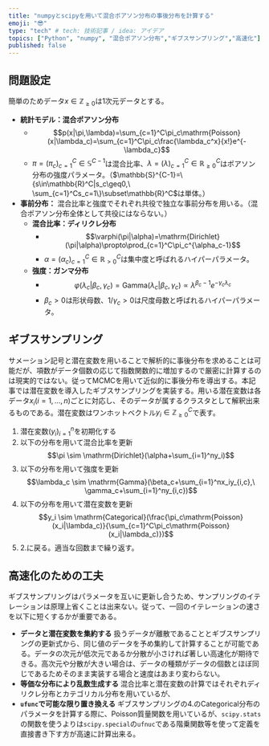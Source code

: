```yaml
---
title: "numpyとscipyを用いて混合ポアソン分布の事後分布を計算する"
emoji: "😎"
type: "tech" # tech: 技術記事 / idea: アイデア
topics: ["Python", "numpy", "混合ポアソン分布","ギブスサンプリング","高速化"]
published: false
---
```


## 問題設定

簡単のためデータ$x\in\mathbb{Z}_{\geq0}$は$1$次元データとする。

- **統計モデル：混合ポアソン分布**
    - $$p(x|\pi,\lambda)=\sum_{c=1}^C\pi_c\mathrm{Poisson}(x|\lambda_c)=\sum_{c=1}^C\pi_c\frac{\lambda_c^x}{x!}e^{-\lambda_c}$$
    - $\pi=(\pi_c)_{c=1}^C\in \mathbb{S}^{C-1}$は混合比率、$\lambda=(\lambda)_{c=1}^C\in\mathbb{R}_{\geq0}^C$はポアソン分布の強度パラメータ。（$\mathbb{S}^{C-1}=\{s\in\mathbb{R}^C|s_c\geq0,\ \sum_{c=1}^Cs_c=1\}\subset\mathbb{R}^C$は単体。）
- **事前分布：**
    混合比率と強度でそれぞれ共役で独立な事前分布を用いる。（混合ポアソン分布全体として共役にはならない。）
    - **混合比率：ディリクレ分布**
        - $$\varphi(\pi|\alpha)=\mathrm{Dirichlet}(\pi|\alpha)\propto\prod_{c=1}^C\pi_c^{\alpha_c-1}$$
        - $\alpha=(\alpha_c)_{c=1}^C\in\mathbb{R}_{>0}^C$は集中度と呼ばれるハイパーパラメータ。
    - **強度：ガンマ分布**
        - $$\varphi(\lambda_c|\beta_c, \gamma_c)=\mathrm{Gamma}(\lambda_c|\beta_c, \gamma_c)\propto\lambda^{\beta_c-1}e^{-\gamma_c\lambda_c}$$
        - $\beta_c>0$は形状母数、$1/\gamma_c>0$は尺度母数と呼ばれるハイパーパラメータ。

## ギブスサンプリング

サメーション記号と潜在変数を用いることで解析的に事後分布を求めることは可能だが、項数がデータ個数の応じて指数関数的に増加するので厳密に計算するのは現実的ではない。従ってMCMCを用いて近似的に事後分布を導出する。本記事では潜在変数を導入したギブスサンプリングを実装する。用いる潜在変数は各データ$x_i (i=1,\ldots,n)$ごとに対応し、そのデータが属するクラスタとして解釈出来るものである。潜在変数はワンホットベクトル$y_i\in\mathbb{Z}_{\geq0}^C$で表す。

1. 潜在変数$(y_i)_{i=1}^n$を初期化する
1. 以下の分布を用いて混合比率を更新
    $$\pi \sim \mathrm{Dirichlet}(\alpha+\sum_{i=1}^ny_i)$$
1. 以下の分布を用いて強度を更新
    $$\lambda_c \sim \mathrm{Gamma}(\beta_c+\sum_{i=1}^nx_iy_{i,c},\ \gamma_c+\sum_{i=1}^ny_{i,c})$$
1. 以下の分布を用いて潜在変数を更新
    $$y_i \sim \mathrm{Categorical}(\frac{\pi_c\mathrm{Poisson}(x_i|\lambda_c)}{\sum_{c=1}^C\pi_c\mathrm{Poisson}(x_i|\lambda_c)})$$
1. 2.に戻る。適当な回数まで繰り返す。

## 高速化のための工夫

ギブスサンプリングはパラメータを互いに更新し合うため、サンプリングのイテレーションは原理上省くことは出来ない。従って、一回のイテレーションの速さを以下に短くするかが重要である。

- **データと潜在変数を集約する**
    扱うデータが離散であることとギブスサンプリングの更新式から、同じ値のデータを予め集約して計算することが可能である。データの次元が低次元であるか分散が小さければ著しい高速化が期待できる。高次元や分散が大きい場合は、データの種類がデータの個数とほぼ同じであるためそのまま実装する場合と速度はあまり変わらない。
- **等価な分布により乱数生成する**
    混合比率と潜在変数の計算ではそれぞれディリクレ分布とカテゴリカル分布を用いているが、
- **`ufunc`で可能な限り置き換える**
    ギブスサンプリングの4.のCategorical分布のパラメータを計算する際に、Poisson質量関数を用いているが、`scipy.stats`の関数を使うよりは`scipy.special`の`ufnuc`である階乗関数等を使って定義を直接書き下す方が高速に計算出来る。